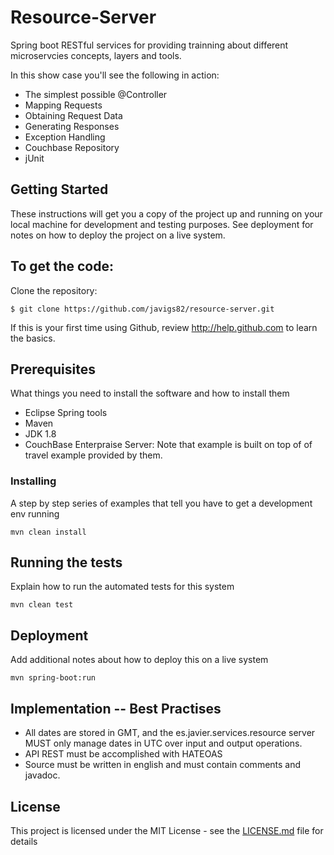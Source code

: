 # Resource-Server

Spring boot RESTful services for providing trainning about different microservcies concepts, layers and tools.

In this show case you'll see the following in action:

* The simplest possible @Controller
* Mapping Requests
* Obtaining Request Data
* Generating Responses
* Exception Handling
* Couchbase Repository
* jUnit

## Getting Started

These instructions will get you a copy of the project up and running on your local machine for development and testing purposes. See deployment for notes on how to deploy the project on a live system.


To get the code:
-------------------

Clone the repository:

    $ git clone https://github.com/javigs82/resource-server.git

If this is your first time using Github, review http://help.github.com to learn the basics.

## Prerequisites

What things you need to install the software and how to install them
* Eclipse Spring tools
* Maven
* JDK 1.8
* CouchBase Enterpraise Server: Note that example is built on top of of travel example provided by them.

### Installing

A step by step series of examples that tell you have to get a development env running

```
mvn clean install
```

## Running the tests

Explain how to run the automated tests for this system

```
mvn clean test
```

## Deployment

Add additional notes about how to deploy this on a live system

```
mvn spring-boot:run
```

## Implementation -- Best Practises
* All dates are stored in GMT, and the es.javier.services.resource server MUST only manage dates in UTC over input and output operations.
* API REST must be accomplished with HATEOAS
* Source must be written in english and must contain comments and javadoc.


## License

This project is licensed under the MIT License - see the [LICENSE.md](LICENSE.md) file for details

